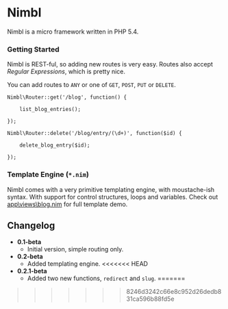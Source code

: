 Nimbl
=====

Nimbl is a micro framework written in PHP 5.4.



### Getting Started

Nimbl is REST-ful, so adding new routes is very easy. Routes also accept _Regular Expressions_, which is pretty nice.

You can add routes to `ANY` or one of `GET`, `POST`, `PUT` or `DELETE`.

	Nimbl\Router::get('/blog', function() {

		list_blog_entries();

	});

	Nimbl\Router::delete('/blog/entry/(\d+)', function($id) {

		delete_blog_entry($id);

	});



### Template Engine (`*.nim`)

Nimbl comes with a very primitive templating engine, with moustache-ish syntax. With support for control structures, loops and variables. Check out [app\views\blog.nim](https://github.com/CarbinCreative/Nimbl/blob/master/app/views/blog.nim) for full template demo.



Changelog
---------

* __0.1-beta__
	* Initial version, simple routing only.
* __0.2-beta__
	* Added templating engine.
<<<<<<< HEAD
* __0.2.1-beta__
	* Added two new functions, `redirect` and `slug`.
=======
>>>>>>> 8246d3242c66e8c952d26dedb831ca596b88fd5e
